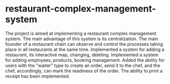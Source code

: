 # restaurant-complex-management-system
The project is aimed at implementing a restaurant complex management system. The main advantage of this system is its centralization. The main founder of a restaurant chain can observe and control the processes taking place in all restaurants at the same time.
Implemented a system for adding a restaurant, its interactive map, changing, deleting.
Implemented a system for adding employees, products, booking management.
Added the ability for users with the "waiter" type to create an order, send it to the chef, and the chef, accordingly, can mark the readiness of the order.
The ability to print a receipt has been implemented.
